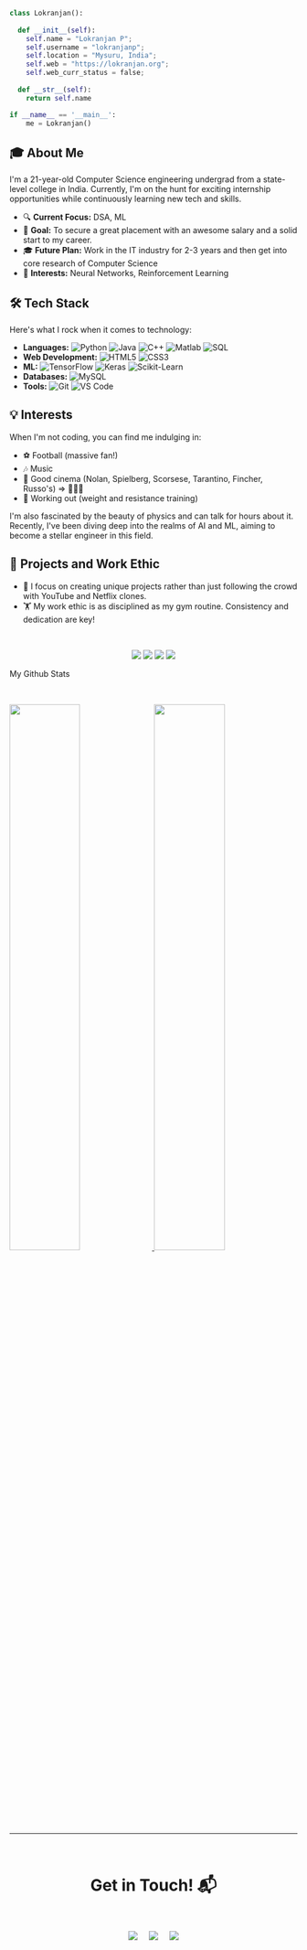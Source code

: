                 
```python
class Lokranjan():
    
  def __init__(self):
    self.name = "Lokranjan P";
    self.username = "lokranjanp";
    self.location = "Mysuru, India";
    self.web = "https://lokranjan.org";
    self.web_curr_status = false;
  
  def __str__(self):
    return self.name

if __name__ == '__main__':
    me = Lokranjan()
```

## 🎓 About Me

I'm a 21-year-old Computer Science engineering undergrad from a state-level college in India. Currently, I'm on the hunt for exciting internship opportunities while continuously learning new tech and skills.

- 🔍 **Current Focus:** DSA, ML
- 🎯 **Goal:** To secure a great placement with an awesome salary and a solid start to my career.
- 🎓 **Future Plan:** Work in the IT industry for 2-3 years and then get into core research of Computer Science
- 🧠 **Interests:** Neural Networks, Reinforcement Learning

## 🛠️ Tech Stack

Here's what I rock when it comes to technology:

- **Languages:** ![Python](https://img.shields.io/badge/Python-3776AB?style=flat&logo=python&logoColor=white) ![Java](https://img.shields.io/badge/Java-007396?style=flat&logo=java&logoColor=white) ![C++](https://img.shields.io/badge/C++-00599C?style=flat&logo=c%2B%2B&logoColor=white) ![Matlab](https://img.shields.io/badge/Matlab-0076A8?style=flat&logo=matlab&logoColor=white) ![SQL](https://img.shields.io/badge/SQL-4479A1?style=flat&logo=sql&logoColor=white)
- **Web Development:** ![HTML5](https://img.shields.io/badge/HTML5-E34F26?style=flat&logo=html5&logoColor=white) ![CSS3](https://img.shields.io/badge/CSS3-1572B6?style=flat&logo=css3&logoColor=white)
- **ML:** ![TensorFlow](https://img.shields.io/badge/TensorFlow-FF6F00?style=flat&logo=tensorflow&logoColor=white) ![Keras](https://img.shields.io/badge/Keras-D00000?style=flat&logo=keras&logoColor=white) ![Scikit-Learn](https://img.shields.io/badge/Scikit--Learn-F7931E?style=flat&logo=scikit-learn&logoColor=white)
- **Databases:** ![MySQL](https://img.shields.io/badge/MySQL-4479A1?style=flat&logo=mysql&logoColor=white) 
- **Tools:** ![Git](https://img.shields.io/badge/Git-F05032?style=flat&logo=git&logoColor=white) ![VS Code](https://img.shields.io/badge/VS%20Code-007ACC?style=flat&logo=visual-studio-code&logoColor=white)

## 💡 Interests

When I'm not coding, you can find me indulging in:

- ⚽ Football (massive fan!)
- 🎶 Music
- 🎥 Good cinema (Nolan, Spielberg, Scorsese, Tarantino, Fincher, Russo's) => 😮‍💨🗿
- 💪 Working out (weight and resistance training)

I'm also fascinated by the beauty of physics and can talk for hours about it. Recently, I've been diving deep into the realms of AI and ML, aiming to become a stellar engineer in this field.

## 💼 Projects and Work Ethic

- 🚀 I focus on creating unique projects rather than just following the crowd with YouTube and Netflix clones.
- 🏋️ My work ethic is as disciplined as my gym routine. Consistency and dedication are key!

<br>

<p>
<div align="center">
  <img src="https://img.shields.io/badge/-Python-98b982?style=for-the-badge&logo=python&logoColor=98b982&labelColor=282828">
  <img src="https://img.shields.io/badge/-MATLAB-0076a8?style=for-the-badge&logo=mathworks&logoColor=0076a8&labelColor=282828">
  <img src="https://img.shields.io/badge/-C++-00599C?style=for-the-badge&logo=cplusplus&logoColor=00599C&labelColor=282828">
  <img src="https://img.shields.io/badge/-SQL-003B57?style=for-the-badge&logo=postgresql&logoColor=003B57&labelColor=282828">
</div>
</p>

My Github Stats

<br/>
<p align="left">
  <a href="https://lokranjan.org/">
  <img width="49.5%" src="https://github-readme-stats.vercel.app/api?username=lokranjanp&show_icons=true&theme=gruvbox&hide_border=true" />
    <img width="49.5%" src="https://github-readme-streak-stats.herokuapp.com/?user=lokranjanp&theme=gruvbox&hide_border=true" />
  </a>
</p>
<br>

<hr>
<Br>
<h1 align="center">Get in Touch! 📬</h1>
<Br>
<p align="center">
<a href="www.linkedin.com/in/lokranjan-p" target="blank"><img align="center" src="https://img.shields.io/badge/Lokranjan-0077B5?style=for-the-badge&logo=linkedin&logoColor=white" /></a> &nbsp;&nbsp;&nbsp;  <a href="mailto:lokranjan03@gmail.com" target="blank"><img align="center" src="https://img.shields.io/badge/lokranjano3@gmail.com-D14836?style=for-the-badge&logo=gmail&logoColor=white" /></a>    &nbsp;&nbsp;&nbsp;       <a href="https://www.github.com/lokranjanp" target="blank"><img align="center" src="https://img.shields.io/badge/lokranjanp-100000?style=for-the-badge&logo=github&logoColor=white" /></a>
</p>
